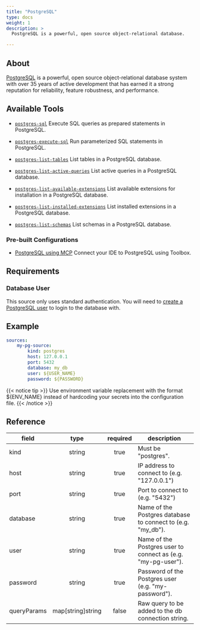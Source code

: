 ```yaml
---
title: "PostgreSQL"
type: docs
weight: 1
description: >
  PostgreSQL is a powerful, open source object-relational database.

---
```


## About

[PostgreSQL][pg-docs] is a powerful, open source object-relational database
system with over 35 years of active development that has earned it a strong
reputation for reliability, feature robustness, and performance.

[pg-docs]: https://www.postgresql.org/

## Available Tools

- [`postgres-sql`](../tools/postgres/postgres-sql.md)
  Execute SQL queries as prepared statements in PostgreSQL.

- [`postgres-execute-sql`](../tools/postgres/postgres-execute-sql.md)
  Run parameterized SQL statements in PostgreSQL.

- [`postgres-list-tables`](../tools/postgres/postgres-list-tables.md)
  List tables in a PostgreSQL database.

- [`postgres-list-active-queries`](../tools/postgres/postgres-list-active-queries.md)
  List active queries in a PostgreSQL database.

- [`postgres-list-available-extensions`](../tools/postgres/postgres-list-available-extensions.md)
  List available extensions for installation in a PostgreSQL database.

- [`postgres-list-installed-extensions`](../tools/postgres/postgres-list-installed-extensions.md)
  List installed extensions in a PostgreSQL database.

- [`postgres-list-schemas`](../tools/postgres/postgres-list-views.md)
  List schemas in a PostgreSQL database.
### Pre-built Configurations

- [PostgreSQL using MCP](https://googleapis.github.io/genai-toolbox/how-to/connect-ide/postgres_mcp/)
Connect your IDE to PostgreSQL using Toolbox.

## Requirements

### Database User

This source only uses standard authentication. You will need to [create a
PostgreSQL user][pg-users] to login to the database with.

[pg-users]: https://www.postgresql.org/docs/current/sql-createuser.html

## Example

```yaml
sources:
    my-pg-source:
        kind: postgres
        host: 127.0.0.1
        port: 5432
        database: my_db
        user: ${USER_NAME}
        password: ${PASSWORD}
```

{{< notice tip >}}
Use environment variable replacement with the format ${ENV_NAME}
instead of hardcoding your secrets into the configuration file.
{{< /notice >}}

## Reference

|  **field**  |      **type**      | **required** | **description**                                                        |
|-------------|:------------------:|:------------:|------------------------------------------------------------------------|
| kind        |       string       |     true     | Must be "postgres".                                                    |
| host        |       string       |     true     | IP address to connect to (e.g. "127.0.0.1")                            |
| port        |       string       |     true     | Port to connect to (e.g. "5432")                                       |
| database    |       string       |     true     | Name of the Postgres database to connect to (e.g. "my_db").            |
| user        |       string       |     true     | Name of the Postgres user to connect as (e.g. "my-pg-user").           |
| password    |       string       |     true     | Password of the Postgres user (e.g. "my-password").                    |
| queryParams |  map[string]string |     false    | Raw query to be added to the db connection string.                     |
